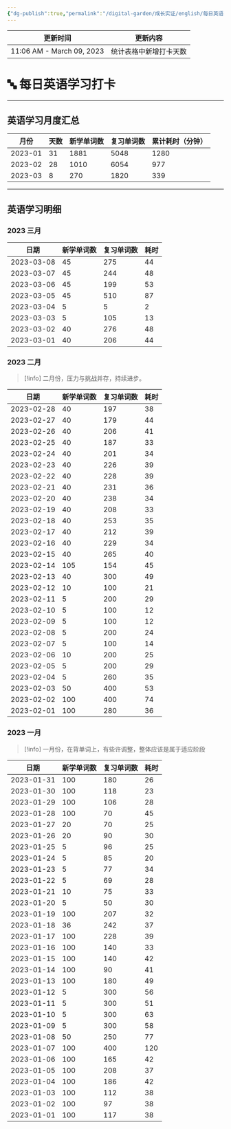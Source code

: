 ```yaml
---
{"dg-publish":true,"permalink":"/digital-garden/成长实证/english/每日英语学习打卡/","noteIcon":"1","created":"","updated":""}
---
```



| 更新时间                      | 更新内容        |
| ------------------------- | ----------- |
| 11:06 AM - March 09, 2023 | 统计表格中新增打卡天数 |


# 🔤 每日英语学习打卡

---

## 英语学习月度汇总

| 月份      | 天数 | 新学单词数 | 复习单词数 | 累计耗时（分钟） |
| ------- | -- | ----- | ----- | -------- |
| 2023-01 | 31 | 1881  | 5048  | 1280     |
| 2023-02 | 28 | 1010  | 6054  | 977      |
| 2023-03 | 8  | 270   | 1820  | 339      |


---

## 英语学习明细

### 2023 三月

| 日期         | 新学单词数 | 复习单词数 | 耗时 |
| ---------- | ----- | ----- | -- |
| 2023-03-08 | 45    | 275   | 44 |
| 2023-03-07 | 45    | 244   | 48 |
| 2023-03-06 | 45    | 199   | 53 |
| 2023-03-05 | 45    | 510   | 87 |
| 2023-03-04 | 5     | 5     | 2  |
| 2023-03-03 | 5     | 105   | 13 |
| 2023-03-02 | 40    | 276   | 48 |
| 2023-03-01 | 40    | 206   | 44 |


### 2023 二月

> [!info] 二月份，压力与挑战并存，持续进步。

| 日期         | 新学单词数 | 复习单词数 | 耗时 |
| ---------- | ----- | ----- | -- |
| 2023-02-28 | 40    | 197   | 38 |
| 2023-02-27 | 40    | 179   | 44 |
| 2023-02-26 | 40    | 206   | 41 |
| 2023-02-25 | 40    | 187   | 33 |
| 2023-02-24 | 40    | 201   | 34 |
| 2023-02-23 | 40    | 226   | 39 |
| 2023-02-22 | 40    | 228   | 39 |
| 2023-02-21 | 40    | 231   | 36 |
| 2023-02-20 | 40    | 238   | 34 |
| 2023-02-19 | 40    | 208   | 33 |
| 2023-02-18 | 40    | 253   | 35 |
| 2023-02-17 | 40    | 212   | 39 |
| 2023-02-16 | 40    | 229   | 34 |
| 2023-02-15 | 40    | 265   | 40 |
| 2023-02-14 | 105   | 154   | 45 |
| 2023-02-13 | 40    | 300   | 49 |
| 2023-02-12 | 10    | 100   | 21 |
| 2023-02-11 | 5     | 200   | 29 |
| 2023-02-10 | 5     | 100   | 12 |
| 2023-02-09 | 5     | 100   | 12 |
| 2023-02-08 | 5     | 200   | 24 |
| 2023-02-07 | 5     | 100   | 14 |
| 2023-02-06 | 10    | 200   | 25 |
| 2023-02-05 | 5     | 200   | 29 |
| 2023-02-04 | 5     | 260   | 35 |
| 2023-02-03 | 50    | 400   | 53 |
| 2023-02-02 | 100   | 400   | 74 |
| 2023-02-01 | 100   | 280   | 36 |


### 2023 一月

> [!info] 一月份，在背单词上，有些许调整，整体应该是属于适应阶段

| 日期         | 新学单词数 | 复习单词数 | 耗时  |
| ---------- | ----- | ----- | --- |
| 2023-01-31 | 100   | 180   | 26  |
| 2023-01-30 | 100   | 118   | 23  |
| 2023-01-29 | 100   | 106   | 28  |
| 2023-01-28 | 100   | 70    | 45  |
| 2023-01-27 | 20    | 70    | 25  |
| 2023-01-26 | 20    | 90    | 30  |
| 2023-01-25 | 5     | 96    | 25  |
| 2023-01-24 | 5     | 85    | 20  |
| 2023-01-23 | 5     | 77    | 34  |
| 2023-01-22 | 5     | 69    | 28  |
| 2023-01-21 | 10    | 75    | 33  |
| 2023-01-20 | 5     | 50    | 30  |
| 2023-01-19 | 100   | 207   | 32  |
| 2023-01-18 | 36    | 242   | 37  |
| 2023-01-17 | 100   | 228   | 39  |
| 2023-01-16 | 100   | 140   | 33  |
| 2023-01-15 | 100   | 140   | 42  |
| 2023-01-14 | 100   | 90    | 41  |
| 2023-01-13 | 100   | 180   | 49  |
| 2023-01-12 | 5     | 300   | 56  |
| 2023-01-11 | 5     | 300   | 51  |
| 2023-01-10 | 5     | 300   | 63  |
| 2023-01-09 | 5     | 300   | 58  |
| 2023-01-08 | 50    | 250   | 77  |
| 2023-01-07 | 100   | 400   | 120 |
| 2023-01-06 | 100   | 165   | 42  |
| 2023-01-05 | 100   | 208   | 37  |
| 2023-01-04 | 100   | 186   | 42  |
| 2023-01-03 | 100   | 112   | 38  |
| 2023-01-02 | 100   | 97    | 38  |
| 2023-01-01 | 100   | 117   | 38  |

